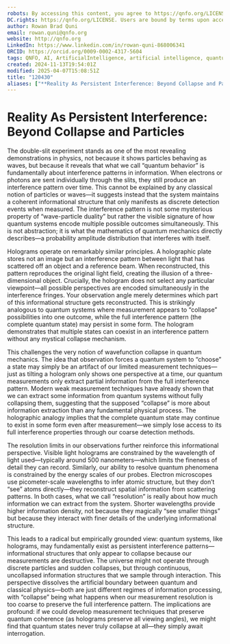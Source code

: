```yaml
---
robots: By accessing this content, you agree to https://qnfo.org/LICENSE. Non-commercial use only. Attribution required.
DC.rights: https://qnfo.org/LICENSE. Users are bound by terms upon access.
author: Rowan Brad Quni
email: rowan.quni@qnfo.org
website: http://qnfo.org
LinkedIn: https://www.linkedin.com/in/rowan-quni-868006341
ORCID: https://orcid.org/0009-0002-4317-5604
tags: QNFO, AI, ArtificialIntelligence, artificial intelligence, quantum, physics, science, Einstein, QuantumMechanics, quantum mechanics, QuantumComputing, quantum computing, information, InformationTheory, information theory, InformationalUniverse, informational universe, informational universe hypothesis, IUH
created: 2024-11-13T19:54:01Z
modified: 2025-04-07T15:08:51Z
title: "120430"
aliases: ["**Reality As Persistent Interference: Beyond Collapse and Particles**"]
---
```


# **Reality As Persistent Interference: Beyond Collapse and Particles**

The double-slit experiment stands as one of the most revealing demonstrations in physics, not because it shows particles behaving as waves, but because it reveals that what we call “quantum behavior” is fundamentally about interference patterns in information. When electrons or photons are sent individually through the slits, they still produce an interference pattern over time. This cannot be explained by any classical notion of particles or waves—it suggests instead that the system maintains a coherent informational structure that only manifests as discrete detection events when measured. The interference pattern is not some mysterious property of “wave-particle duality” but rather the visible signature of how quantum systems encode multiple possible outcomes simultaneously. This is not abstraction; it is what the mathematics of quantum mechanics directly describes—a probability amplitude distribution that interferes with itself.

Holograms operate on remarkably similar principles. A holographic plate stores not an image but an interference pattern between light that has scattered off an object and a reference beam. When reconstructed, this pattern reproduces the original light field, creating the illusion of a three-dimensional object. Crucially, the hologram does not select any particular viewpoint—all possible perspectives are encoded simultaneously in the interference fringes. Your observation angle merely determines which part of this informational structure gets reconstructed. This is strikingly analogous to quantum systems where measurement appears to “collapse” possibilities into one outcome, while the full interference pattern (the complete quantum state) may persist in some form. The hologram demonstrates that multiple states can coexist in an interference pattern without any mystical collapse mechanism.

This challenges the very notion of wavefunction collapse in quantum mechanics. The idea that observation forces a quantum system to “choose” a state may simply be an artifact of our limited measurement techniques—just as tilting a hologram only shows one perspective at a time, our quantum measurements only extract partial information from the full interference pattern. Modern weak measurement techniques have already shown that we can extract some information from quantum systems without fully collapsing them, suggesting that the supposed “collapse” is more about information extraction than any fundamental physical process. The holographic analogy implies that the complete quantum state may continue to exist in some form even after measurement—we simply lose access to its full interference properties through our coarse detection methods.

The resolution limits in our observations further reinforce this informational perspective. Visible light holograms are constrained by the wavelength of light used—typically around 500 nanometers—which limits the fineness of detail they can record. Similarly, our ability to resolve quantum phenomena is constrained by the energy scales of our probes. Electron microscopes use picometer-scale wavelengths to infer atomic structure, but they don’t “see” atoms directly—they reconstruct spatial information from scattering patterns. In both cases, what we call “resolution” is really about how much information we can extract from the system. Shorter wavelengths provide higher information density, not because they magically “see smaller things” but because they interact with finer details of the underlying informational structure.

This leads to a radical but empirically grounded view: quantum systems, like holograms, may fundamentally exist as persistent interference patterns—informational structures that only appear to collapse because our measurements are destructive. The universe might not operate through discrete particles and sudden collapses, but through continuous, uncollapsed information structures that we sample through interaction. This perspective dissolves the artificial boundary between quantum and classical physics—both are just different regimes of information processing, with “collapse” being what happens when our measurement resolution is too coarse to preserve the full interference pattern. The implications are profound: if we could develop measurement techniques that preserve quantum coherence (as holograms preserve all viewing angles), we might find that quantum states never truly collapse at all—they simply await interrogation.
